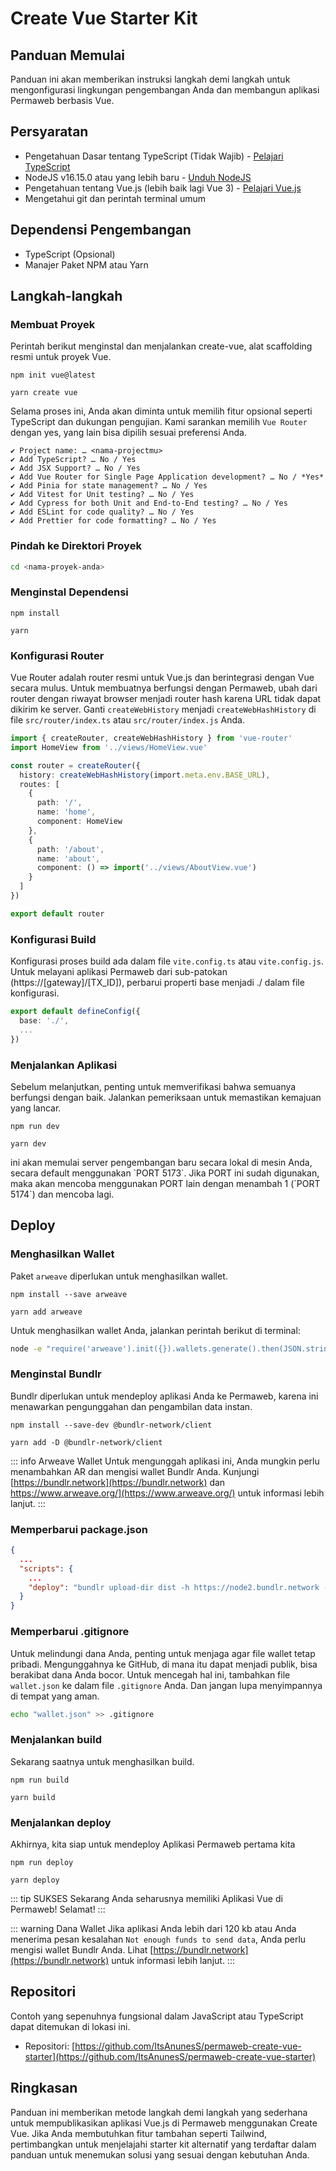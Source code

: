 # Create Vue Starter Kit

## Panduan Memulai

Panduan ini akan memberikan instruksi langkah demi langkah untuk mengonfigurasi lingkungan pengembangan Anda dan membangun aplikasi Permaweb berbasis Vue.

## Persyaratan

- Pengetahuan Dasar tentang TypeScript (Tidak Wajib) - [Pelajari TypeScript](https://www.typescriptlang.org/docs/)
- NodeJS v16.15.0 atau yang lebih baru - [Unduh NodeJS](https://nodejs.org/en/download/)
- Pengetahuan tentang Vue.js (lebih baik lagi Vue 3) - [Pelajari Vue.js](https://vuejs.org/)
- Mengetahui git dan perintah terminal umum

## Dependensi Pengembangan

- TypeScript (Opsional)
- Manajer Paket NPM atau Yarn

## Langkah-langkah

### Membuat Proyek

Perintah berikut menginstal dan menjalankan create-vue, alat scaffolding resmi untuk proyek Vue.

<CodeGroup>
  <CodeGroupItem title="NPM">


  ```console:no-line-numbers
  npm init vue@latest
  ```

  </CodeGroupItem>
  <CodeGroupItem title="YARN">

  ```console:no-line-numbers
  yarn create vue
  ```

  </CodeGroupItem>
</CodeGroup>

Selama proses ini, Anda akan diminta untuk memilih fitur opsional seperti TypeScript dan dukungan pengujian. Kami sarankan memilih `Vue Router` dengan yes, yang lain bisa dipilih sesuai preferensi Anda.

```console:no-line-numbers
✔ Project name: … <nama-projectmu>
✔ Add TypeScript? … No / Yes
✔ Add JSX Support? … No / Yes
✔ Add Vue Router for Single Page Application development? … No / *Yes*
✔ Add Pinia for state management? … No / Yes
✔ Add Vitest for Unit testing? … No / Yes
✔ Add Cypress for both Unit and End-to-End testing? … No / Yes
✔ Add ESLint for code quality? … No / Yes
✔ Add Prettier for code formatting? … No / Yes
```

### Pindah ke Direktori Proyek

```sh
cd <nama-proyek-anda>
```

### Menginstal Dependensi

<CodeGroup>
  <CodeGroupItem title="NPM">

  ```console:no-line-numbers
  npm install
  ```

  </CodeGroupItem>
  <CodeGroupItem title="YARN">

  ```console:no-line-numbers
  yarn
  ```

  </CodeGroupItem>
</CodeGroup>

### Konfigurasi Router

Vue Router adalah router resmi untuk Vue.js dan berintegrasi dengan Vue secara mulus. Untuk membuatnya berfungsi dengan Permaweb, ubah dari router dengan riwayat browser menjadi router hash karena URL tidak dapat dikirim ke server. Ganti `createWebHistory` menjadi `createWebHashHistory` di file `src/router/index.ts` atau `src/router/index.js` Anda.

```ts
import { createRouter, createWebHashHistory } from 'vue-router'
import HomeView from '../views/HomeView.vue'

const router = createRouter({
  history: createWebHashHistory(import.meta.env.BASE_URL),
  routes: [
    {
      path: '/',
      name: 'home',
      component: HomeView
    },
    {
      path: '/about',
      name: 'about',
      component: () => import('../views/AboutView.vue')
    }
  ]
})

export default router
```

### Konfigurasi Build

Konfigurasi proses build ada dalam file `vite.config.ts` atau `vite.config.js`. Untuk melayani aplikasi Permaweb dari sub-patokan (https://[gateway]/[TX_ID]), perbarui properti base menjadi ./ dalam file konfigurasi.

```ts
export default defineConfig({
  base: './',
  ...
})
```

### Menjalankan Aplikasi

Sebelum melanjutkan, penting untuk memverifikasi bahwa semuanya berfungsi dengan baik. Jalankan pemeriksaan untuk memastikan kemajuan yang lancar.

<CodeGroup>
  <CodeGroupItem title="NPM">

  ```console:no-line-numbers
  npm run dev
  ```

  </CodeGroupItem>
  <CodeGroupItem title="YARN">

  ```console:no-line-numbers
  yarn dev
  ```

  </CodeGroupItem>
</CodeGroup>
ini akan memulai server pengembangan baru secara lokal di mesin Anda, secara default menggunakan `PORT 5173`. Jika PORT ini sudah digunakan, maka akan mencoba menggunakan PORT lain dengan menambah 1 (`PORT 5174`) dan mencoba lagi.

## Deploy

### Menghasilkan Wallet
Paket `arweave` diperlukan untuk menghasilkan wallet.

<CodeGroup>
  <CodeGroupItem title="NPM">

  ```console:no-line-numbers
  npm install --save arweave
  ```

  </CodeGroupItem>
  <CodeGroupItem title="YARN">

  ```console:no-line-numbers
  yarn add arweave

  ```

  </CodeGroupItem>
</CodeGroup>

Untuk menghasilkan wallet Anda, jalankan perintah berikut di terminal:
```sh
node -e "require('arweave').init({}).wallets.generate().then(JSON.stringify).then(console.log.bind(console))" > wallet.json
```

### Menginstal Bundlr

Bundlr diperlukan untuk mendeploy aplikasi Anda ke Permaweb, karena ini menawarkan pengunggahan dan pengambilan data instan.

<CodeGroup>
  <CodeGroupItem title="NPM">

  ```console:no-line-numbers
  npm install --save-dev @bundlr-network/client
  ```

  </CodeGroupItem>
  <CodeGroupItem title="YARN">

  ```console:no-line-numbers
  yarn add -D @bundlr-network/client
  ```

  </CodeGroupItem>
</CodeGroup>

::: info Arweave Wallet
Untuk mengunggah aplikasi ini, Anda mungkin perlu menambahkan AR dan mengisi wallet Bundlr Anda. Kunjungi [https://bundlr.network](https://bundlr.network) dan https://www.arweave.org/](https://www.arweave.org/) untuk informasi lebih lanjut.
:::

### Memperbarui package.json

```json
{
  ...
  "scripts": {
    ...
    "deploy": "bundlr upload-dir dist -h https://node2.bundlr.network --wallet ./wallet.json -c arweave --index-file index.html --no-confirmation"
  }
}
```

### Memperbarui .gitignore

Untuk melindungi dana Anda, penting untuk menjaga agar file wallet tetap pribadi. Mengunggahnya ke GitHub, di mana itu dapat menjadi publik, bisa berakibat dana Anda bocor. Untuk mencegah hal ini, tambahkan file `wallet.json` ke dalam file `.gitignore` Anda. Dan jangan lupa menyimpannya di tempat yang aman.

```sh
echo "wallet.json" >> .gitignore
```

### Menjalankan build

Sekarang saatnya untuk menghasilkan build.

<CodeGroup>
  <CodeGroupItem title="NPM">

  ```console:no-line-numbers
  npm run build
  ```

  </CodeGroupItem>
  <CodeGroupItem title="YARN">

  ```console:no-line-numbers
  yarn build
  ```

  </CodeGroupItem>
</CodeGroup>

### Menjalankan deploy
Akhirnya, kita siap untuk mendeploy Aplikasi Permaweb pertama kita

<CodeGroup>
  <CodeGroupItem title="NPM">

  ```console:no-line-numbers
  npm run deploy
  ```

  </CodeGroupItem>
  <CodeGroupItem title="YARN">

  ```console:no-line-numbers
  yarn deploy
  ```

  </CodeGroupItem>
</CodeGroup>

::: tip SUKSES
Sekarang Anda seharusnya memiliki Aplikasi Vue di Permaweb! Selamat!
:::

::: warning Dana Wallet
Jika aplikasi Anda lebih dari 120 kb atau Anda menerima pesan kesalahan `Not enough funds to send data`, Anda perlu mengisi wallet Bundlr Anda. Lihat [https://bundlr.network](https://bundlr.network) untuk informasi lebih lanjut.
:::

## Repositori

Contoh yang sepenuhnya fungsional dalam JavaScript atau TypeScript dapat ditemukan di lokasi ini.

* Repositori: [https://github.com/ItsAnunesS/permaweb-create-vue-starter](https://github.com/ItsAnunesS/permaweb-create-vue-starter)

## Ringkasan

Panduan ini memberikan metode langkah demi langkah yang sederhana untuk mempublikasikan aplikasi Vue.js di Permaweb menggunakan Create Vue. Jika Anda membutuhkan fitur tambahan seperti Tailwind, pertimbangkan untuk menjelajahi starter kit alternatif yang terdaftar dalam panduan untuk menemukan solusi yang sesuai dengan kebutuhan Anda.